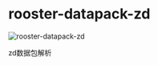 # rooster-datapack-zd
![rooster-datapack-zd](https://api.travis-ci.org/InCar/rooster-datapack-zd.svg?branch=master)

zd数据包解析